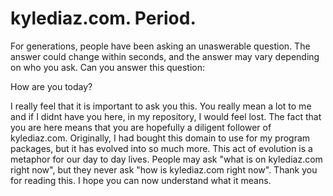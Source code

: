 # kylediaz.com. Period.
For generations, people have been asking an unaswerable question. The answer could change within seconds, and the answer may vary depending on who you ask.
Can you answer this question:

How are you today?

I really feel that it is important to ask you this. You really mean a lot to me and if I didnt have you here, in my repository, I would feel lost. The fact that you are here means that you are hopefully a diligent follower of kylediaz.com. Originally, I had bought this domain to use for my program packages, but it has evolved into so much more. This act of evolution is a metaphor for our day to day lives. People may ask "what is on kylediaz.com right now", but they never ask "how is kylediaz.com right now".
Thank you for reading this. I hope you can now understand what it means.